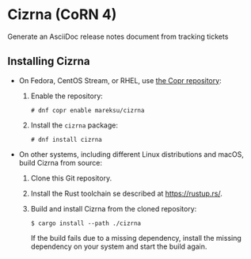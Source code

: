 # Cizrna (CoRN 4)

Generate an AsciiDoc release notes document from tracking tickets

## Installing Cizrna

* On Fedora, CentOS Stream, or RHEL, use [the Copr repository](https://copr.fedorainfracloud.org/coprs/mareksu/cizrna/):

    1. Enable the repository:
    
        ```
        # dnf copr enable mareksu/cizrna
        ```
    
    2. Install the `cizrna` package:

        ```
        # dnf install cizrna
        ```

* On other systems, including different Linux distributions and macOS, build Cizrna from source:

    1. Clone this Git repository.

    2. Install the Rust toolchain se described at <https://rustup.rs/>.

    3. Build and install Cizrna from the cloned repository:

        ```
        $ cargo install --path ./cizrna
        ```

        If the build fails due to a missing dependency, install the missing dependency on your system and start the build again.
